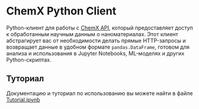

# ChemX Python Client


Python-клиент для работы с [ChemX API](https://chemx-backend.onrender.com/docs), который предоставляет доступ к обработанным научным данным о наноматериалах.
Этот клиент абстрагирует вас от необходимости делать прямые HTTP-запросы и возвращает данные в удобном формате `pandas.DataFrame`, готовом для анализа и использования в Jupyter Notebooks, ML-моделях и других Python-скриптах.

## Туториал
Документацию и туториал по использованию вы можете найти в файле [Tutorial.ipynb](Tutorial.ipynb)
